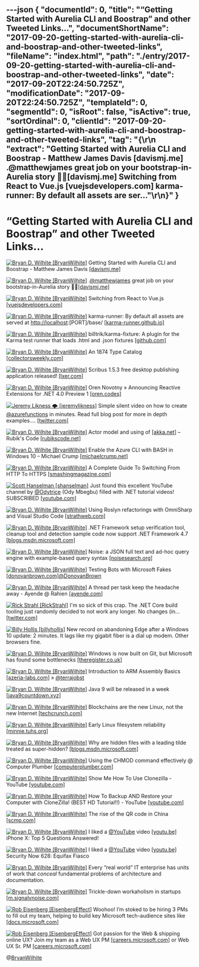 ---json
{
  "documentId": 0,
  "title": "“Getting Started with Aurelia CLI and Boostrap” and other Tweeted Links…",
  "documentShortName": "2017-09-20-getting-started-with-aurelia-cli-and-boostrap-and-other-tweeted-links",
  "fileName": "index.html",
  "path": "./entry/2017-09-20-getting-started-with-aurelia-cli-and-boostrap-and-other-tweeted-links",
  "date": "2017-09-20T22:24:50.725Z",
  "modificationDate": "2017-09-20T22:24:50.725Z",
  "templateId": 0,
  "segmentId": 0,
  "isRoot": false,
  "isActive": true,
  "sortOrdinal": 0,
  "clientId": "2017-09-20-getting-started-with-aurelia-cli-and-boostrap-and-other-tweeted-links",
  "tag": "{\r\n  \"extract\": \"Getting Started with Aurelia CLI and Boostrap - Matthew James Davis [davismj.me] .@matthewjames great job on your bootstrap-in-Aurelia story 👍🏿[davismj.me] Switching from React to Vue.js [vuejsdevelopers.com] karma-runner: By default all assets are ser...\"\r\n}"
}
---

# “Getting Started with Aurelia CLI and Boostrap” and other Tweeted Links…

[<img alt="Bryan D. Wilhite [BryanWilhite]" src="https://songhay.blob.core.windows.net/shared-social-twitter/BryanWilhite.jpeg">](http://songhayblog.azurewebsites.net/ "Bryan D. Wilhite [BryanWilhite]") Getting Started with Aurelia CLI and Boostrap - Matthew James Davis [[davismj.me]](http://davismj.me/blog/aurelia-cli-bootstrap/)

[<img alt="Bryan D. Wilhite [BryanWilhite]" src="https://songhay.blob.core.windows.net/shared-social-twitter/BryanWilhite.jpeg">](http://songhayblog.azurewebsites.net/ "Bryan D. Wilhite [BryanWilhite]") .[@matthewjames](http://twitter.com/matthewjames) great job on your bootstrap-in-Aurelia story 👍🏿[[davismj.me]](http://davismj.me/blog/aurelia-cli-bootstrap/)

[<img alt="Bryan D. Wilhite [BryanWilhite]" src="https://songhay.blob.core.windows.net/shared-social-twitter/BryanWilhite.jpeg">](http://songhayblog.azurewebsites.net/ "Bryan D. Wilhite [BryanWilhite]") Switching from React to Vue.js [[vuejsdevelopers.com]](http://vuejsdevelopers.com/2017/05/28/switch-from-react-to-vue-js/)

[<img alt="Bryan D. Wilhite [BryanWilhite]" src="https://songhay.blob.core.windows.net/shared-social-twitter/BryanWilhite.jpeg">](http://songhayblog.azurewebsites.net/ "Bryan D. Wilhite [BryanWilhite]") karma-runner: By default all assets are served at [http://localhost](http://localhost):[PORT]/base/ [[karma-runner.github.io]](http://karma-runner.github.io/0.13/config/files.html)

[<img alt="Bryan D. Wilhite [BryanWilhite]" src="https://songhay.blob.core.windows.net/shared-social-twitter/BryanWilhite.jpeg">](http://songhayblog.azurewebsites.net/ "Bryan D. Wilhite [BryanWilhite]") billtrik/karma-fixture: A plugin for the Karma test runner that loads .html and .json fixtures [[github.com]](https://github.com/billtrik/karma-fixture)

[<img alt="Bryan D. Wilhite [BryanWilhite]" src="https://songhay.blob.core.windows.net/shared-social-twitter/BryanWilhite.jpeg">](http://songhayblog.azurewebsites.net/ "Bryan D. Wilhite [BryanWilhite]") An 1874 Type Catalog [[collectorsweekly.com]](http://www.collectorsweekly.com/articles/the-worlds-most-beautiful-book/)

[<img alt="Bryan D. Wilhite [BryanWilhite]" src="https://songhay.blob.core.windows.net/shared-social-twitter/BryanWilhite.jpeg">](http://songhayblog.azurewebsites.net/ "Bryan D. Wilhite [BryanWilhite]") Scribus 1.5.3 free desktop publishing application released! [[lxer.com]](http://lxer.com/module/newswire/ext_link.php?rid=242837)

[<img alt="Bryan D. Wilhite [BryanWilhite]" src="https://songhay.blob.core.windows.net/shared-social-twitter/BryanWilhite.jpeg">](http://songhayblog.azurewebsites.net/ "Bryan D. Wilhite [BryanWilhite]") Oren Novotny » Announcing Reactive Extensions for .NET 4.0 Preview 1 [[oren.codes]](https://oren.codes/2017/05/27/announcing-reactive-extensions-for-net-4-0-preview-1/)

[<img alt="Jeremy Likness 🌩 [jeremylikness]" src="https://songhay.blob.core.windows.net/shared-social-twitter/jeremylikness.jpg">](https://blog.jeremylikness.com/ "Jeremy Likness 🌩 [jeremylikness]") Simple silent video on how to create [@azurefunctions](http://twitter.com/azurefunctions) in minutes. Read full blog post for more in depth examples.… [[twitter.com]](https://twitter.com/i/web/status/909798756886962177)

[<img alt="Bryan D. Wilhite [BryanWilhite]" src="https://songhay.blob.core.windows.net/shared-social-twitter/BryanWilhite.jpeg">](http://songhayblog.azurewebsites.net/ "Bryan D. Wilhite [BryanWilhite]") Actor model and using of [[akka.net]](http://Akka.NET) – Rubik's Code [[rubikscode.net]](https://rubikscode.net/2017/05/28/actor-model-and-using-of-akka-net/)

[<img alt="Bryan D. Wilhite [BryanWilhite]" src="https://songhay.blob.core.windows.net/shared-social-twitter/BryanWilhite.jpeg">](http://songhayblog.azurewebsites.net/ "Bryan D. Wilhite [BryanWilhite]") Enable the Azure CLI with BASH in Windows 10 – Michael Crump [[michaelcrump.net]](http://michaelcrump.net/azure-cli-with-win10-bash/)

[<img alt="Bryan D. Wilhite [BryanWilhite]" src="https://songhay.blob.core.windows.net/shared-social-twitter/BryanWilhite.jpeg">](http://songhayblog.azurewebsites.net/ "Bryan D. Wilhite [BryanWilhite]") A Complete Guide To Switching From HTTP To HTTPS [[smashingmagazine.com]](https://www.smashingmagazine.com/2017/06/guide-switching-http-https/)

[<img alt="Scott Hanselman [shanselman]" src="https://songhay.blob.core.windows.net/shared-social-twitter/shanselman.jpeg">](http://hanselman.com/ "Scott Hanselman [shanselman]") Just found this excellent YouTube channel by [@Odytrice](http://twitter.com/Odytrice) (Ody Mbegbu) filled with .NET tutorial videos! SUBSCRIBED [[youtube.com]](https://www.youtube.com/channel/UC8ui9_KVGtJ5hm5qpVJO1sA)

[<img alt="Bryan D. Wilhite [BryanWilhite]" src="https://songhay.blob.core.windows.net/shared-social-twitter/BryanWilhite.jpeg">](http://songhayblog.azurewebsites.net/ "Bryan D. Wilhite [BryanWilhite]") Using Roslyn refactorings with OmniSharp and Visual Studio Code [[strathweb.com]](https://www.strathweb.com/2017/05/using-roslyn-refactorings-with-omnisharp-and-visual-studio-code/)

[<img alt="Bryan D. Wilhite [BryanWilhite]" src="https://songhay.blob.core.windows.net/shared-social-twitter/BryanWilhite.jpeg">](http://songhayblog.azurewebsites.net/ "Bryan D. Wilhite [BryanWilhite]") .NET Framework setup verification tool, cleanup tool and detection sample code now support .NET Framework 4.7 [[blogs.msdn.microsoft.com]](https://blogs.msdn.microsoft.com/astebner/2017/05/26/net-framework-setup-verification-tool-cleanup-tool-and-detection-sample-code-now-support-net-framework-4-7/)

[<img alt="Bryan D. Wilhite [BryanWilhite]" src="https://songhay.blob.core.windows.net/shared-social-twitter/BryanWilhite.jpeg">](http://songhayblog.azurewebsites.net/ "Bryan D. Wilhite [BryanWilhite]") Noise: a JSON full text and ad-hoc query engine with example-based query syntax [[noisesearch.org]](https://noisesearch.org/)

[<img alt="Bryan D. Wilhite [BryanWilhite]" src="https://songhay.blob.core.windows.net/shared-social-twitter/BryanWilhite.jpeg">](http://songhayblog.azurewebsites.net/ "Bryan D. Wilhite [BryanWilhite]") Testing Bots with Microsoft Fakes [[donovanbrown.com]](http://www.donovanbrown.com/post.aspx?id=41bf0b30-e219-40a6-9d9e-5f66a05ba91e)[@DonovanBrown](http://twitter.com/DonovanBrown)

[<img alt="Bryan D. Wilhite [BryanWilhite]" src="https://songhay.blob.core.windows.net/shared-social-twitter/BryanWilhite.jpeg">](http://songhayblog.azurewebsites.net/ "Bryan D. Wilhite [BryanWilhite]") A thread per task keep the headache away - Ayende @ Rahien [[ayende.com]](https://ayende.com/blog/178369/a-thread-per-task-keep-the-headache-away)

[<img alt="Rick Strahl [RickStrahl]" src="https://songhay.blob.core.windows.net/shared-social-twitter/RickStrahl.jpg">](http://weblog.west-wind.com/ "Rick Strahl [RickStrahl]") I'm so sick of this crap. The .NET Core build tooling just randomly decided to not work any longer. No changes (in… [[twitter.com]](https://twitter.com/i/web/status/909737475056189441)

[<img alt="Billy Hollis [billyhollis]" src="https://songhay.blob.core.windows.net/shared-social-twitter/billyhollis.jpg">](http://billyhollis.me/ "Billy Hollis [billyhollis]") New record on abandoning Edge after a Windows 10 update: 2 minutes. It lags like my gigabit fiber is a dial up modem. Other browsers fine.

[<img alt="Bryan D. Wilhite [BryanWilhite]" src="https://songhay.blob.core.windows.net/shared-social-twitter/BryanWilhite.jpeg">](http://songhayblog.azurewebsites.net/ "Bryan D. Wilhite [BryanWilhite]") Windows is now built on Git, but Microsoft has found some bottlenecks [[theregister.co.uk]](https://www.theregister.co.uk/2017/05/25/windows_is_now_built_on_git/)

[<img alt="Bryan D. Wilhite [BryanWilhite]" src="https://songhay.blob.core.windows.net/shared-social-twitter/BryanWilhite.jpeg">](http://songhayblog.azurewebsites.net/ "Bryan D. Wilhite [BryanWilhite]") Introduction to ARM Assembly Basics [[azeria-labs.com]](https://azeria-labs.com/writing-arm-assembly-part-1/) » [@terrajobst](http://twitter.com/terrajobst)

[<img alt="Bryan D. Wilhite [BryanWilhite]" src="https://songhay.blob.core.windows.net/shared-social-twitter/BryanWilhite.jpeg">](http://songhayblog.azurewebsites.net/ "Bryan D. Wilhite [BryanWilhite]") Java 9 will be released in a week [[java9countdown.xyz]](http://www.java9countdown.xyz/)

[<img alt="Bryan D. Wilhite [BryanWilhite]" src="https://songhay.blob.core.windows.net/shared-social-twitter/BryanWilhite.jpeg">](http://songhayblog.azurewebsites.net/ "Bryan D. Wilhite [BryanWilhite]") Blockchains are the new Linux, not the new Internet [[techcrunch.com]](https://techcrunch.com/2017/05/28/double-double-cryptocoin-bubble/)

[<img alt="Bryan D. Wilhite [BryanWilhite]" src="https://songhay.blob.core.windows.net/shared-social-twitter/BryanWilhite.jpeg">](http://songhayblog.azurewebsites.net/ "Bryan D. Wilhite [BryanWilhite]") Early Linux filesystem reliability [[minnie.tuhs.org]](http://minnie.tuhs.org/pipermail/tuhs/2017-May/009935.html)

[<img alt="Bryan D. Wilhite [BryanWilhite]" src="https://songhay.blob.core.windows.net/shared-social-twitter/BryanWilhite.jpeg">](http://songhayblog.azurewebsites.net/ "Bryan D. Wilhite [BryanWilhite]") Why are hidden files with a leading tilde treated as super-hidden? [[blogs.msdn.microsoft.com]](https://blogs.msdn.microsoft.com/oldnewthing/20170526-00/?p=96235)

[<img alt="Bryan D. Wilhite [BryanWilhite]" src="https://songhay.blob.core.windows.net/shared-social-twitter/BryanWilhite.jpeg">](http://songhayblog.azurewebsites.net/ "Bryan D. Wilhite [BryanWilhite]") Using the CHMOD command effectively @ Computer Plumber [[computerplumber.com]](https://computerplumber.com/2009/01/using-the-chmod-command-effectively/)

[<img alt="Bryan D. Wilhite [BryanWilhite]" src="https://songhay.blob.core.windows.net/shared-social-twitter/BryanWilhite.jpeg">](http://songhayblog.azurewebsites.net/ "Bryan D. Wilhite [BryanWilhite]") Show Me How To Use Clonezilla - YouTube [[youtube.com]](https://www.youtube.com/watch?v=kFU-eG8UaTM)

[<img alt="Bryan D. Wilhite [BryanWilhite]" src="https://songhay.blob.core.windows.net/shared-social-twitter/BryanWilhite.jpeg">](http://songhayblog.azurewebsites.net/ "Bryan D. Wilhite [BryanWilhite]") How To Backup AND Restore your Computer with CloneZilla! (BEST HD Tutorial!!) - YouTube [[youtube.com]](https://www.youtube.com/watch?v=LS6VhLDw-io#t=672.569005)

[<img alt="Bryan D. Wilhite [BryanWilhite]" src="https://songhay.blob.core.windows.net/shared-social-twitter/BryanWilhite.jpeg">](http://songhayblog.azurewebsites.net/ "Bryan D. Wilhite [BryanWilhite]") The rise of the QR code in China [[scmp.com]](http://www.scmp.com/news/china/society/article/2095576/rise-qr-code-and-how-it-has-forever-changed-chinas-social-habits)

[<img alt="Bryan D. Wilhite [BryanWilhite]" src="https://songhay.blob.core.windows.net/shared-social-twitter/BryanWilhite.jpeg">](http://songhayblog.azurewebsites.net/ "Bryan D. Wilhite [BryanWilhite]") I liked a [@YouTube](http://twitter.com/YouTube) video [[youtu.be]](http://youtu.be/m__4JVtUTCk?a) iPhone X: Top 5 Questions Answered!

[<img alt="Bryan D. Wilhite [BryanWilhite]" src="https://songhay.blob.core.windows.net/shared-social-twitter/BryanWilhite.jpeg">](http://songhayblog.azurewebsites.net/ "Bryan D. Wilhite [BryanWilhite]") I liked a [@YouTube](http://twitter.com/YouTube) video [[youtu.be]](http://youtu.be/eRArJo34i-I?a) Security Now 628: Equifax Fiasco

[<img alt="Bryan D. Wilhite [BryanWilhite]" src="https://songhay.blob.core.windows.net/shared-social-twitter/BryanWilhite.jpeg">](http://songhayblog.azurewebsites.net/ "Bryan D. Wilhite [BryanWilhite]") Every “real world” IT enterprise has units of work that *conceal* fundamental problems of architecture and documentation.

[<img alt="Bryan D. Wilhite [BryanWilhite]" src="https://songhay.blob.core.windows.net/shared-social-twitter/BryanWilhite.jpeg">](http://songhayblog.azurewebsites.net/ "Bryan D. Wilhite [BryanWilhite]") Trickle-down workaholism in startups [[m.signalvnoise.com]](https://m.signalvnoise.com/trickle-down-workaholism-in-startups-a90ceac76426)

[<img alt="Rob Eisenberg [EisenbergEffect]" src="https://songhay.blob.core.windows.net/shared-social-twitter/EisenbergEffect.jpg">](http://www.robeisenberg.com/ "Rob Eisenberg [EisenbergEffect]") Woohoo! I’m stoked to be hiring 3 PMs to fill out my team, helping to build key Microsoft tech-audience sites like [[docs.microsoft.com]](http://docs.microsoft.com)

[<img alt="Rob Eisenberg [EisenbergEffect]" src="https://songhay.blob.core.windows.net/shared-social-twitter/EisenbergEffect.jpg">](http://www.robeisenberg.com/ "Rob Eisenberg [EisenbergEffect]") Got passion for the Web & shipping online UX? Join my team as a Web UX PM [[careers.microsoft.com]](https://careers.microsoft.com/jobdetails.aspx?ss=&pg=0&so=&rw=1&jid=320525&jlang=EN&pp=SS) or Web UX Sr. PM [[careers.microsoft.com]](https://careers.microsoft.com/jobdetails.aspx?ss=&pg=0&so=&rw=1&jid=320858&jlang=en&pp=ss)

@[BryanWilhite](https://twitter.com/BryanWilhite)
